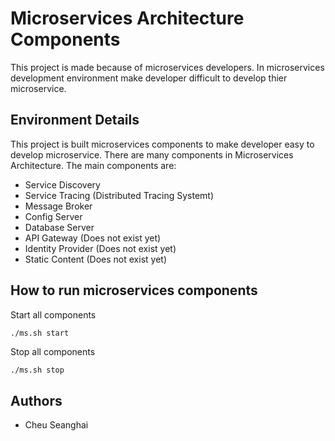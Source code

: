# Microservices Architecture Components

This project is made because of microservices developers. In microservices development environment make developer difficult to develop thier microservice.

## Environment Details

This project is built microservices components to make developer easy to develop microservice.
There are many components in Microservices Architecture. The main components are:

* Service Discovery
* Service Tracing (Distributed Tracing Systemt)
* Message Broker
* Config Server
* Database Server
* API Gateway (Does not exist yet)
* Identity Provider (Does not exist yet)
* Static Content (Does not exist yet)

## How to run microservices components

Start all components

```bash
./ms.sh start
```

Stop all components

```
./ms.sh stop
```

## Authors

* Cheu Seanghai
